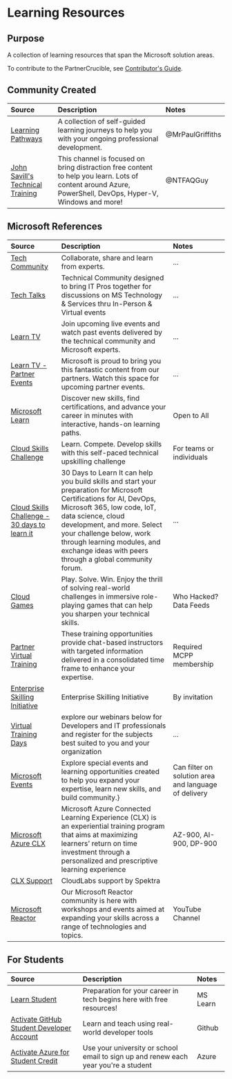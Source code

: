 # Learning Resources


## Purpose

A collection of learning resources that span the Microsoft solution areas.

To contribute to the PartnerCrucible, see [Contributor's Guide](ContributorsGuide).

## Community Created

Source | Description | Notes
:----- | :---------- | :----
[Learning Pathways](https://learning-pathways.co.uk/) | A collection of self-guided learning journeys to help you with your ongoing professional development. | @MrPaulGriffiths
[John Savill's Technical Training](https://www.youtube.com/c/NTFAQGuy/featured) | This channel is focused on bring distraction free content to help you learn. Lots of content around Azure, PowerShell, DevOps, Hyper-V, Windows and more! | @NTFAQGuy

## Microsoft References

Source | Description | Notes
:----- | :---------- | :----
[Tech Community](https://techcommunity.microsoft.com/) | Collaborate, share and learn from experts.|...
[Tech Talks](https://techcommunity.microsoft.com/t5/microsoft-tech-talks/ct-p/MicrosoftTechTalks) | Technical Community designed to bring IT Pros together for discussions on MS Technology & Services thru In-Person & Virtual events | ...
[Learn TV](https://docs.microsoft.com/en-us/events/) | Join upcoming live events and watch past events delivered by the technical community and Microsoft experts. | ...
[Learn TV - Partner Events](https://docs.microsoft.com/en-us/events/learn-events/Partner-Events/) | Microsoft is proud to bring you this fantastic content from our partners. Watch this space for upcoming partner events. | ...
[Microsoft Learn](https://learn.microsoft.com)| Discover new skills, find certifications, and advance your career in minutes with interactive, hands-on learning paths.| Open to All
[Cloud Skills Challenge](https://www.microsoft.com/en-ca/sites/cloud-skills-challenge/)| Learn. Compete. Develop skills with this self-paced technical upskilling challenge | For teams or individuals
[Cloud Skills Challenge - 30 days to learn it](https://developer.microsoft.com/en-us/offers/30-days-to-learn-it) |30 Days to Learn It can help you build skills and start your preparation for Microsoft Certifications for AI, DevOps, Microsoft 365, low code, IoT, data science, cloud development, and more. Select your challenge below, work through learning modules, and exchange ideas with peers through a global community forum.|...
[Cloud Games](https://docs.microsoft.com/en-ca/certifications/cloud-games)| Play. Solve. Win. Enjoy the thrill of solving real-world challenges in immersive role-playing games that can help you sharpen your technical skills. | Who Hacked?<br>Data Feeds
[Partner Virtual Training](https://partner.microsoft.com/en-US/training/virtual-training-series#/)| These training opportunities provide chat-based instructors with targeted information delivered in a consolidated time frame to enhance your expertise.|Required MCPP membership
[Enterprise Skilling Initiative](esi.microsoft.com)|Enterprise Skilling Initiative| By invitation
[Virtual Training Days](https://www.microsoft.com/en-ie/training-days)| explore our webinars below for Developers and IT professionals and register for the subjects best suited to you and your organization |...
[Microsoft Events](https://events.microsoft.com/)|Explore special events and learning opportunities created to help you expand your expertise, learn new skills, and build community.}| Can filter on solution area and language of delivery
[Microsoft Azure CLX](https://clx.cloudevents.ai/events/39366311-ad15-4b90-9364-0252213842fa)|Microsoft Azure Connected Learning Experience (CLX) is an experiential training program that aims at maximizing learners’ return on time investment through a personalized and prescriptive learning experience| AZ-900, AI-900, DP-900
[CLX Support](https://support.spektrasystems.com/portal/en/newticket?_gl=1*1am1gln*_ga*ODUwNjk4MDgzLjE2NTE2MjczMDQ.*_ga_WJ29EGCL9Y*MTY1MTYyNzMwMy4xLjEuMTY1MTYyNzMyOC4w&_ga=2.13350832.667915366.1651627304-850698083.1651627304)| CloudLabs support by Spektra|
[Microsoft Reactor](https://www.youtube.com/c/MicrosoftReactor1)| Our Microsoft Reactor community is here with workshops and events aimed at expanding your skills across a range of technologies and topics. | YouTube Channel


## For Students

Source | Description | Notes
:----- | :---------- | :----
[Learn Student](http://aka.ms/learnstudent) | Preparation for your career in tech begins here with free resources!| MS Learn
[Activate GitHub Student Developer Account](https://education.github.com/discount_requests/pack_application) | Learn and teach using real-world developer tools | Github
[Activate Azure for Student Credit](https://azure.microsoft.com/en-us/free/students/) |  Use your university or school email to sign up and renew each year you're a student | Azure

